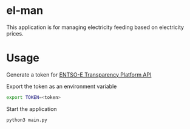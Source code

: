 # el-man

This application is for managing electricity feeding based on electricity prices.

# Usage
    
Generate a token for [ENTSO-E Transparency Platform API](https://transparency.entsoe.eu/content/static_content/Static%20content/web%20api/Guide.html#_authentication)
    

Export the token as an environment variable

```bash
export TOKEN=<token>
```

Start the application

```bash
python3 main.py
```